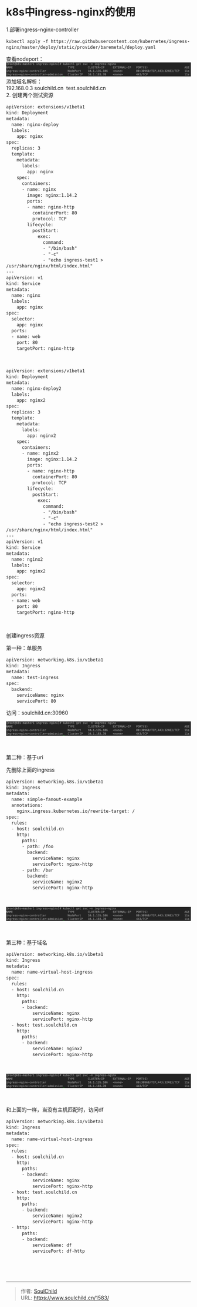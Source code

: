 # k8s中ingress-nginx的使用

<!--more-->
1.部署ingress-nginx-controller
<pre class="pure-highlightjs"><code class="null">kubectl apply -f https://raw.githubusercontent.com/kubernetes/ingress-nginx/master/deploy/static/provider/baremetal/deploy.yaml</code></pre>
<div class="admonition tip">查看nodeport：</div>
<div><img src="images/7ffc0ec90f448733a13853b84693eb32.png" /></div>
<div>添加域名解析：</div>
<div>192.168.0.3 soulchild.cn  test.soulchild.cn</div>
<div></div>
<div class="admonition tip">2. 创建两个测试资源</div>
<div class="admonition tip">
<pre class="pure-highlightjs"><code class="null">apiVersion: extensions/v1beta1
kind: Deployment
metadata:
  name: nginx-deploy
  labels:
    app: nginx
spec:
  replicas: 3
  template:
    metadata:
      labels:
        app: nginx
    spec:
      containers:
      - name: nginx
        image: nginx:1.14.2
        ports:
        - name: nginx-http
          containerPort: 80
          protocol: TCP
        lifecycle:
          postStart:
            exec:
              command:
              - "/bin/bash"
              - "-c"
              - "echo ingress-test1 &gt; /usr/share/nginx/html/index.html" 
--- 
apiVersion: v1
kind: Service
metadata:
  name: nginx
  labels:
    app: nginx
spec:
  selector:
    app: nginx
  ports: 
  - name: web 
    port: 80 
    targetPort: nginx-http</code></pre>
</div>
&nbsp;
<pre class="pure-highlightjs"><code class="null">apiVersion: extensions/v1beta1
kind: Deployment
metadata:
  name: nginx-deploy2
  labels:
    app: nginx2
spec:
  replicas: 3
  template:
    metadata:
      labels:
        app: nginx2
    spec:
      containers:
      - name: nginx2
        image: nginx:1.14.2
        ports:
        - name: nginx-http
          containerPort: 80
          protocol: TCP
        lifecycle:
          postStart:
            exec:
              command:
              - "/bin/bash"
              - "-c"
              - "echo ingress-test2 &gt; /usr/share/nginx/html/index.html"
---
apiVersion: v1
kind: Service
metadata:
  name: nginx2
  labels:
    app: nginx2
spec:
  selector:
    app: nginx2
  ports:
  - name: web
    port: 80
    targetPort: nginx-http</code></pre>
&nbsp;
<div>

创建ingress资源

第一种：单服务
<pre class="pure-highlightjs"><code class="null">apiVersion: networking.k8s.io/v1beta1
kind: Ingress
metadata:
  name: test-ingress
spec:
  backend:
    serviceName: nginx
    servicePort: 80</code></pre>
访问：soulchild.cn:30960

</div>
<img src="images/7ffc0ec90f448733a13853b84693eb32.png" />

&nbsp;

第二种：基于uri

先删除上面的ingress
<pre class="pure-highlightjs"><code class="null">apiVersion: networking.k8s.io/v1beta1
kind: Ingress
metadata:
  name: simple-fanout-example
  annotations:
    nginx.ingress.kubernetes.io/rewrite-target: /
spec:
  rules:
  - host: soulchild.cn
    http:
      paths:
      - path: /foo
        backend:
          serviceName: nginx
          servicePort: nginx-http
      - path: /bar
        backend:
          serviceName: nginx2
          servicePort: nginx-http</code></pre>
&nbsp;

<img src="images/7ffc0ec90f448733a13853b84693eb32.png" />

&nbsp;

第三种：基于域名
<pre class="pure-highlightjs"><code class="null">apiVersion: networking.k8s.io/v1beta1
kind: Ingress
metadata:
  name: name-virtual-host-ingress
spec:
  rules:
  - host: soulchild.cn
    http:
      paths:
      - backend:
          serviceName: nginx
          servicePort: nginx-http
  - host: test.soulchild.cn
    http:
      paths:
      - backend:
          serviceName: nginx2
          servicePort: nginx-http</code></pre>
&nbsp;

<img src="images/7ffc0ec90f448733a13853b84693eb32.png" />

&nbsp;

和上面的一样，当没有主机匹配时，访问df
<pre class="pure-highlightjs"><code class="null">apiVersion: networking.k8s.io/v1beta1
kind: Ingress
metadata:
  name: name-virtual-host-ingress
spec:
  rules:
  - host: soulchild.cn
    http:
      paths:
      - backend:
          serviceName: nginx
          servicePort: nginx-http
  - host: test.soulchild.cn
    http:
      paths:
      - backend:
          serviceName: nginx2
          servicePort: nginx-http
  - http:
      paths:
      - backend:
          serviceName: df
          servicePort: df-http</code></pre>
&nbsp;

&nbsp;


---

> 作者: [SoulChild](https://www.soulchild.cn)  
> URL: https://www.soulchild.cn/1583/  

